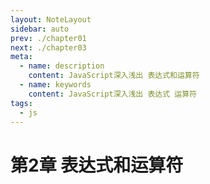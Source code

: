 ```yaml
---
layout: NoteLayout
sidebar: auto
prev: ./chapter01
next: ./chapter03
meta:
  - name: description
    content: JavaScript深入浅出 表达式和运算符
  - name: keywords
    content: JavaScript深入浅出 表达式 运算符
tags:
  - js
---
```


# 第2章 表达式和运算符

